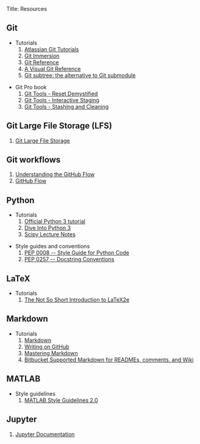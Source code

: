 Title: Resources

## Git

-   Tutorials
    1. [Atlassian Git Tutorials](https://www.atlassian.com/git/tutorials)
    2. [Git Immersion](http://gitimmersion.com/)
    3. [Git Reference](http://gitref.org/)
    4. [A Visual Git Reference](https://marklodato.github.io/visual-git-guide/index-en.html)
    5. [Git subtree: the alternative to Git submodule](https://www.atlassian.com/blog/git/alternatives-to-git-submodule-git-subtree)

<!--  -->

-   Git Pro book
    1. [Git Tools - Reset Demystified](https://git-scm.com/book/en/v2/Git-Tools-Reset-Demystified)
    2. [Git Tools - Interactive Staging](https://git-scm.com/book/en/v2/Git-Tools-Interactive-Staging)
    3. [Git Tools - Stashing and Cleaning](https://git-scm.com/book/en/v2/Git-Tools-Stashing-and-Cleaning)

## Git Large File Storage (LFS)

1. [Git Large File Storage](https://git-lfs.github.com/)

## Git workflows

1. [Understanding the GitHub Flow](https://guides.github.com/introduction/flow/)
2. [GitHub Flow](http://scottchacon.com/2011/08/31/github-flow.html)

## Python

-   Tutorials
    1. [Official Python 3 tutorial](https://docs.python.org/3/tutorial/index.html)
    2. [Dive Into Python 3](http://www.diveintopython3.net/)
    3. [Scipy Lecture Notes](http://www.scipy-lectures.org/)

<!--  -->

-   Style guides and conventions
    1. [PEP 0008 -- Style Guide for Python Code](https://www.python.org/dev/peps/pep-0008/)
    2. [PEP 0257 -- Docstring Conventions](https://www.python.org/dev/peps/pep-0257/)

## LaTeX

-   Tutorials
    1. [The Not So Short Introduction to LaTeX2e](https://www.ctan.org/pkg/lshort-english)

## Markdown

-   Tutorials
    1. [Markdown](https://daringfireball.net/projects/markdown/)
    2. [Writing on GitHub](https://help.github.com/categories/writing-on-github/)
    3. [Mastering Markdown](https://guides.github.com/features/mastering-markdown/)
    4. [Bitbucket Supported Markdown for READMEs, comments, and Wiki](https://bitbucket.org/tutorials/markdowndemo)

## MATLAB

-   Style guidelines
    1. [MATLAB Style Guidelines 2.0](https://www.mathworks.com/matlabcentral/fileexchange/46056-matlab-style-guidelines-2-0)

## Jupyter

1. [Jupyter Documentation](https://jupyter.readthedocs.io/en/latest/)
